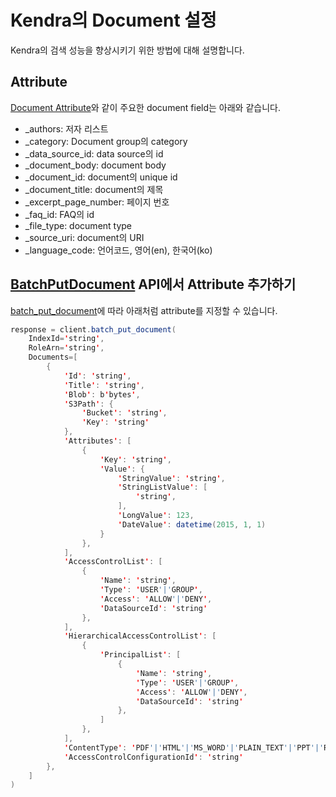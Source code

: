 # Kendra의 Document 설정

Kendra의 검색 성능을 향상시키기 위한 방법에 대해 설명합니다.

## Attribute

[Document Attribute](https://docs.aws.amazon.com/kendra/latest/dg/hiw-document-attributes.html)와 같이 주요한 document field는 아래와 같습니다.

- _authors: 저자 리스트
- _category: Document group의 category
- _data_source_id: data source의 id
- _document_body: document body
- _document_id: document의 unique id
- _document_title: document의 제목
- _excerpt_page_number: 페이지 번호
- _faq_id: FAQ의 id
- _file_type: document type
- _source_uri: document의 URI
- _language_code: 언어코드, 영어(en), 한국어(ko)

## [BatchPutDocument](https://docs.aws.amazon.com/kendra/latest/APIReference/API_BatchPutDocument.html) API에서 Attribute 추가하기

[batch_put_document](https://boto3.amazonaws.com/v1/documentation/api/latest/reference/services/kendra/client/batch_put_document.html)에 따라 아래처럼 attribute를 지정할 수 있습니다.

```java
response = client.batch_put_document(
    IndexId='string',
    RoleArn='string',
    Documents=[
        {
            'Id': 'string',
            'Title': 'string',
            'Blob': b'bytes',
            'S3Path': {
                'Bucket': 'string',
                'Key': 'string'
            },
            'Attributes': [
                {
                    'Key': 'string',
                    'Value': {
                        'StringValue': 'string',
                        'StringListValue': [
                            'string',
                        ],
                        'LongValue': 123,
                        'DateValue': datetime(2015, 1, 1)
                    }
                },
            ],
            'AccessControlList': [
                {
                    'Name': 'string',
                    'Type': 'USER'|'GROUP',
                    'Access': 'ALLOW'|'DENY',
                    'DataSourceId': 'string'
                },
            ],
            'HierarchicalAccessControlList': [
                {
                    'PrincipalList': [
                        {
                            'Name': 'string',
                            'Type': 'USER'|'GROUP',
                            'Access': 'ALLOW'|'DENY',
                            'DataSourceId': 'string'
                        },
                    ]
                },
            ],
            'ContentType': 'PDF'|'HTML'|'MS_WORD'|'PLAIN_TEXT'|'PPT'|'RTF'|'XML'|'XSLT'|'MS_EXCEL'|'CSV'|'JSON'|'MD',
            'AccessControlConfigurationId': 'string'
        },
    ]
)
```
